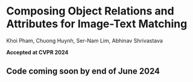 # Composing Object Relations and Attributes for Image-Text Matching
Khoi Pham, Chuong Huynh, Ser-Nam Lim, Abhinav Shrivastava

**Accepted at CVPR 2024**


## Code coming soon by end of June 2024